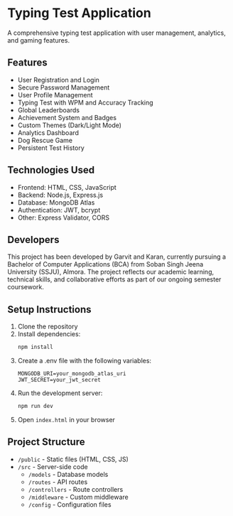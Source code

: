 # Typing Test Application

A comprehensive typing test application with user management, analytics, and gaming features.

## Features

- User Registration and Login
- Secure Password Management
- User Profile Management
- Typing Test with WPM and Accuracy Tracking
- Global Leaderboards
- Achievement System and Badges
- Custom Themes (Dark/Light Mode)
- Analytics Dashboard
- Dog Rescue Game
- Persistent Test History

## Technologies Used

- Frontend: HTML, CSS, JavaScript
- Backend: Node.js, Express.js
- Database: MongoDB Atlas
- Authentication: JWT, bcrypt
- Other: Express Validator, CORS

## Developers

This project has been developed by Garvit and Karan, currently pursuing a Bachelor of Computer Applications (BCA) from Soban Singh Jeena University (SSJU), Almora. The project reflects our academic learning, technical skills, and collaborative efforts as part of our ongoing semester coursework.

## Setup Instructions

1. Clone the repository
2. Install dependencies:
   ```bash
   npm install
   ```
3. Create a .env file with the following variables:
   ```
   MONGODB_URI=your_mongodb_atlas_uri
   JWT_SECRET=your_jwt_secret
   ```
4. Run the development server:
   ```bash
   npm run dev
   ```
5. Open `index.html` in your browser

## Project Structure

- `/public` - Static files (HTML, CSS, JS)
- `/src` - Server-side code
  - `/models` - Database models
  - `/routes` - API routes
  - `/controllers` - Route controllers
  - `/middleware` - Custom middleware
  - `/config` - Configuration files 